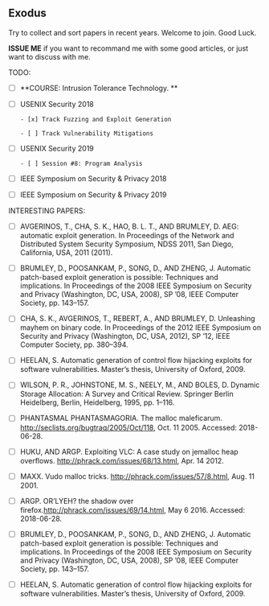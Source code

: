 ## Exodus

Try to collect and sort papers in recent years.
Welcome to join.
Good Luck.

**ISSUE ME** if you want to recommand me with some good articles, or just want to discuss with me.

TODO:

- [ ] **COURSE: Intrusion Tolerance Technology. **

- [ ] USENIX Security 2018

      - [x] Track Fuzzing and Exploit Generation

      - [ ] Track Vulnerability Mitigations

- [ ] USENIX Security 2019

      - [ ] Session #8: Program Analysis

- [ ] IEEE Symposium on Security & Privacy 2018

- [ ] IEEE Symposium on Security & Privacy 2019



INTERESTING PAPERS:

- [ ] AVGERINOS, T., CHA, S. K., HAO, B. L. T., AND BRUMLEY, D. AEG: automatic exploit generation. In Proceedings of the Network and Distributed System Security Symposium, NDSS 2011, San Diego, California, USA, 2011 (2011).

- [ ] BRUMLEY, D., POOSANKAM, P., SONG, D., AND ZHENG, J. Automatic patch-based exploit generation is possible: Techniques and implications. In Proceedings of the 2008 IEEE Symposium on Security and Privacy (Washington, DC, USA, 2008), SP ’08, IEEE Computer Society, pp. 143–157.

- [ ] CHA, S. K., AVGERINOS, T., REBERT, A., AND BRUMLEY, D. Unleashing mayhem on binary code. In Proceedings of the 2012 IEEE Symposium on Security and Privacy (Washington, DC, USA, 2012), SP ’12, IEEE Computer Society, pp. 380–394.

- [ ] HEELAN, S. Automatic generation of control flow hijacking exploits for software vulnerabilities. Master’s thesis, University of Oxford, 2009.

- [ ] WILSON, P. R., JOHNSTONE, M. S., NEELY, M., AND BOLES, D. Dynamic Storage Allocation: A Survey and Critical Review. Springer Berlin Heidelberg, Berlin, Heidelberg, 1995, pp. 1–116.

- [ ] PHANTASMAL PHANTASMAGORIA. The malloc maleficarum. http://seclists.org/bugtraq/2005/Oct/118, Oct. 11 2005. Accessed: 2018-06-28.

- [ ] HUKU, AND ARGP. Exploiting VLC: A case study on jemalloc heap overflows. http://phrack.com/issues/68/13.html, Apr. 14 2012.

- [ ] MAXX. Vudo malloc tricks. http://phrack.com/issues/57/8.html, Aug. 11 2001.

- [ ] ARGP. OR’LYEH? the shadow over firefox.http://phrack.com/issues/69/14.html, May 6 2016. Accessed: 2018-06-28.

- [ ] BRUMLEY, D., POOSANKAM, P., SONG, D., AND ZHENG, J. Automatic patch-based exploit generation is possible: Techniques and implications. In Proceedings of the 2008 IEEE Symposium on Security and Privacy (Washington, DC, USA, 2008), SP ’08, IEEE Computer Society, pp. 143–157.

- [ ] HEELAN, S. Automatic generation of control flow hijacking exploits for software vulnerabilities. Master’s thesis, University of Oxford, 2009.
